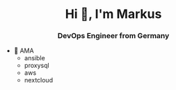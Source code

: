<h1 align="center">Hi 👋, I'm Markus</h1>
<h3 align="center">DevOps Engineer from Germany</h3>

- 💬 AMA 
  - ansible
  - proxysql
  - aws
  - nextcloud


